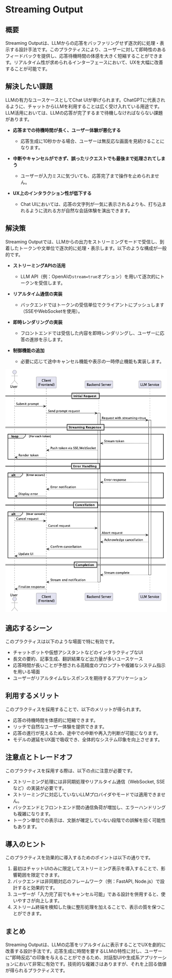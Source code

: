 # Streaming Output

## 概要

Streaming Outputは、LLMからの応答をバッファリングせず逐次的に処理・表示する設計手法です。このプラクティスにより、ユーザーに対して即時性のあるフィードバックを提供し、応答待機時間の体感を大きく短縮することができます。リアルタイム性が求められるインターフェースにおいて、UXを大幅に改善することが可能です。

## 解決したい課題

LLMの有力なユースケースとしてChat UIが挙げられます。ChatGPTに代表されるように、チャットからLLMを利用することは広く受け入れている用途です。LLM活用においては、LLMの応答が完了するまで待機しなければならない課題があります。

- **応答までの待機時間が長く、ユーザー体験が悪化する**
  - 応答生成に10秒かかる場合、ユーザーは無反応な画面を見続けることになります。

- **中断やキャンセルができず、誤ったリクエストでも最後まで処理されてしまう**
  - ユーザーが入力ミスに気づいても、応答完了まで操作を止められません。

- **UX上のインタラクション性が低下する**
  - Chat UIにおいては、応答の文字列が一気に表示されるよりも、打ち込まれるように流れる方が自然な会話体験を演出できます。

## 解決策

Streaming Outputでは、LLMからの出力をストリーミングモードで受信し、到着したトークンや文単位で逐次的に処理・表示します。以下のような構成が一般的です。

- **ストリーミングAPIの活用**
  - LLM API（例：OpenAIの`stream=true`オプション）を用いて逐次的にトークンを受信します。

- **リアルタイム通信の実装**
  - バックエンドではトークンの受信単位でクライアントにプッシュします（SSEやWebSocketを使用）。

- **即時レンダリングの実装**
  - フロントエンドでは受信した内容を即時レンダリングし、ユーザーに応答の進捗を示します。

- **制御機能の追加**
  - 必要に応じて途中キャンセル機能や表示の一時停止機能も実装します。

![img](./uml/images/streaming_output_pattern.png)

## 適応するシーン

このプラクティスは以下のような場面で特に有効です。

- チャットボットや仮想アシスタントなどのインタラクティブなUI
- 長文の要約、記事生成、翻訳結果など出力量が多いユースケース
- 応答時間が長いことが予想される高精度のプロンプトや複雑なシステム指示を用いる場面
- ユーザーがリアルタイムなレスポンスを期待するアプリケーション

## 利用するメリット

このプラクティスを採用することで、以下のメリットが得られます。

- 応答の待機時間を体感的に短縮できます。
- リッチで自然なユーザー体験を提供できます。
- 応答の進行が見えるため、途中での中断や再入力判断が可能になります。
- モデルの遅延をUX面で吸収でき、全体的なシステム印象を向上させます。

## 注意点とトレードオフ

このプラクティスを採用する際は、以下の点に注意が必要です。

- ストリーミング処理には非同期処理やリアルタイム通信（WebSocket, SSEなど）の実装が必要です。
- ストリーミングに対応していないLLMプロバイダやモードでは適用できません。
- バックエンドとフロントエンド間の通信負荷が増加し、エラーハンドリングも複雑になります。
- トークン単位での表示は、文脈が確定していない段階での誤解を招く可能性もあります。

## 導入のヒント

このプラクティスを効果的に導入するためのポイントは以下の通りです。

1. 最初はチャットUIのみに限定してストリーミング表示を導入することで、影響範囲を限定できます。
2. バックエンドは非同期対応のフレームワーク（例：FastAPI, Node.js）で設計すると効果的です。
3. ユーザーが「入力完了前でもキャンセル可能」である設計を併用すると、使いやすさが向上します。
4. ストリーム終端を検知した後に整形処理を加えることで、表示の質を保つことができます。

## まとめ

Streaming Outputは、LLMの応答をリアルタイムに表示することでUXを劇的に改善する設計手法です。応答生成に時間を要するLLMの特性に対し、ユーザーに"即時反応"の印象を与えることができるため、対話型UIや生成系アプリケーションにおいて非常に有効です。技術的な複雑さはありますが、それを上回る価値が得られるプラクティスです。
